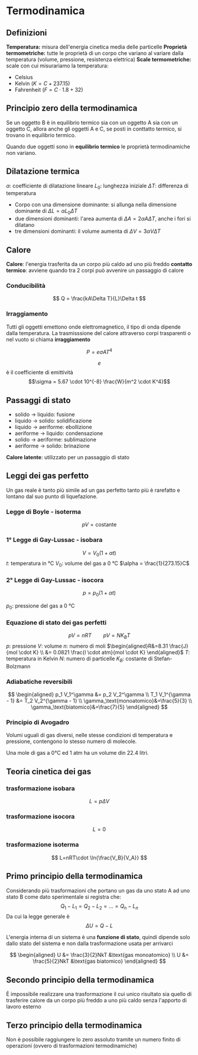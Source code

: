 # Termodinamica
<!-- toc -->

## Definizioni
**Temperatura:** misura dell'energia cinetica media delle particelle
**Proprietà termometriche:** tutte le proprietà di un corpo che variano al variare dalla temperatura (volume, pressione, resistenza elettrica)
**Scale termometriche:** scale con cui misurariamo la temperatura:
- Celsius
- Kelvin ($K=C+237.15$)
- Fahrenheit ($F=C\cdot 1.8 + 32$)

## Principio zero della termodinamica
Se un oggetto B è in equilibrio termico sia con un oggetto A sia con un oggetto C, allora anche gli oggetti A e C, se posti in conttatto termico, si trovano in equilibrio termico.

Quando due oggetti sono in **equilibrio termico** le proprietà termodinamiche non variano.

## Dilatazione termica
$\alpha$: coefficiente di dilatazione lineare
$L_0$: lunghezza iniziale
$\Delta T$: differenza di temperatura
* Corpo con una dimensione dominante: si allunga nella dimensione dominante di $\Delta L = \alpha L_0 \Delta T$
* due dimensioni dominanti: l'area aumenta di $\Delta A = 2 \alpha A \Delta T$, anche i fori si dilatano
* tre dimensioni dominanti: il volume aumenta di $\Delta V = 3 \alpha V \Delta T$

## Calore
**Calore**: l'energia trasferita da un corpo più caldo ad uno più freddo
**contatto termico**: avviene quando tra 2 corpi può avvenire un passaggio di calore

### Conducibilità
$$
Q = \frac{kA\Delta T}{L}\Delta t
$$

### Irraggiamento
Tutti gli oggetti emettono onde elettromagnetico, il tipo di onda dipende dalla temperatura.
La trasmisssione del calore attraverso corpi trasparenti o nel vuoto si chiama **irraggiamento**

$$
P = e \sigma A T^4
$$

$$e$$ è il coefficiente di emittività
$$\sigma = 5.67 \cdot 10^{-8} \frac{W}{m^2 \cdot K^4}$$

## Passaggi di stato
* solido $\rightarrow$ liquido: fusione
* liquido $\rightarrow$ solido: solidificazione
* liquido $\rightarrow$ aeriforme: ebollizione
* aeriforme $\rightarrow$ liquido: condensazione
* solido $\rightarrow$ aeriforme: sublimazione
* aeriforme $\rightarrow$ solido: brinazione

**Calore latente**: utilizzato per un passaggio di stato

## Leggi dei gas perfetto
Un gas reale è tanto più simile ad un gas perfetto tanto più è rarefatto e lontano dal suo punto di liquefazione.

### Legge di Boyle - isoterma
$$
pV = \text{costante}
$$

### 1° Legge di Gay-Lussac - isobara
$$
V=V_0 (1+\alpha t)
$$
$t$: temperatura in °C
$V_0$: volume del gas a 0 °C
$\alpha = \frac{1}{273.15}C$

### 2° Legge di Gay-Lussac - isocora
$$
p=p_0(1+\alpha t)
$$

$p_0$: pressione del gas a 0 °C

### Equazione di stato dei gas perfetti
$$
pV = nRT \qquad pV=NK_B T
$$
$p$: pressione
$V$: volume
$n$: numero di moli
$\begin{aligned}R&=8.31 \frac{J}{mol \cdot K} \\ &= 0.0821 \frac{l \cdot atm}{mol \cdot K} \end{aligned}$
$T$: temperatura in Kelvin
$N$: numero di particelle
$K_B$: costante di Stefan-Bolzmann

### Adiabatiche reversibili
$$
\begin{aligned}
p_1 V_1^\gamma &= p_2 V_2^\gamma \\
T_1 V_1^{\gamma - 1} &= T_2 V_2^{\gamma - 1} \\
\gamma_\text{monoatomico}&=\frac{5}{3} \\
\gamma_\text{biatomico}&=\frac{7}{5}
\end{aligned}
$$

### Principio di Avogadro
Volumi uguali di gas diversi, nelle stesse condizioni di temperatura e pressione, contengono lo stesso numero di molecole.

Una mole di gas a 0°C ed 1 atm ha un volume din 22.4 litri.

## Teoria cinetica dei gas
### trasformazione isobara
$$
L=p\Delta V
$$

### trasformazione isocora
$$
L=0
$$

### trasformazione isoterma
$$
L=nRT\cdot \ln{\frac{V_B}{V_A}}
$$

## Primo principio della termodinamica
Considerando più trasformazioni che portano un gas da uno stato A ad uno stato B come dato sperimentale si registra che: 
$$
Q_1 - L_1 = Q_2 - L_2 = ... = Q_n - L_n
$$
Da cui la legge generale è 
$$
\Delta U = Q - L
$$

L'energia interna di un sistema è una **funzione di stato**, quindi dipende solo dallo stato del sistema e non dalla trasformazione usata per arrivarci

$$
\begin{aligned}
U &= \frac{3}{2}NkT  &\text{gas monoatomico} \\
U &= \frac{5}{2}NkT &\text{gas biatomico}
\end{aligned}
$$

## Secondo principio della termodinamica
È impossibile realizzare una trasformazione il cui unico risultato sia quello di trasferire calore da un corpo più freddo a uno più caldo senza l'apporto di lavoro esterno

## Terzo principio della termodinamica
Non è possibile raggiungere lo zero assoluto tramite un numero finito di operazioni (ovvero di trasformazioni termodinamiche)





